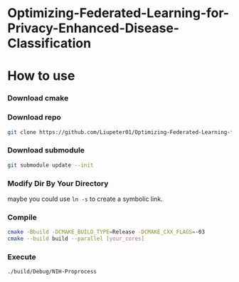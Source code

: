 # Optimizing-Federated-Learning-for-Privacy-Enhanced-Disease-Classification



# How to use

### Download cmake

### Download repo

```bash
git clone https://github.com/Liupeter01/Optimizing-Federated-Learning-for-Privacy-Enhanced-Disease-Classification
```

### Download submodule

```bash
git submodule update --init
```

### Modify Dir By Your Directory

maybe you could use `ln -s` to create a symbolic link.

### Compile

```bash
cmake -Bbuild -DCMAKE_BUILD_TYPE=Release -DCMAKE_CXX_FLAGS=-03
cmake --build build --parallel [your_cores]
```

### Execute

```bash
./build/Debug/NIH-Proprocess
```

